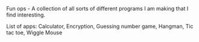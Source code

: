 Fun ops - A collection of all sorts of different programs I am making that I find interesting.

List of apps: Calculator, Encryption, Guessing number game, Hangman, Tic tac toe, Wiggle Mouse
